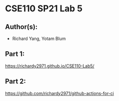 # CSE110 SP21 Lab 5

## Author(s):
- Richard Yang, Yotam Blum

## Part 1:

https://richardy2971.github.io/CSE110-Lab5/

## Part 2:

https://github.com/richardy2971/github-actions-for-ci
